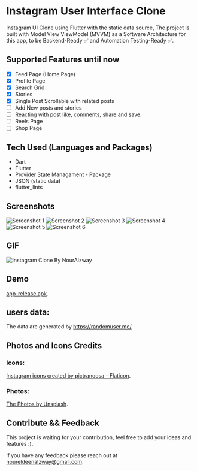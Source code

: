 # Instagram User Interface Clone

Instagram UI Clone using Flutter with the static data source,
The project is built with Model View ViewModel (MVVM) as a Software Architecture for this app, to be Backend-Ready ✅ and Automation Testing-Ready ✅.

## Supported Features until now

- [x] Feed Page (Home Page)
- [x] Profile Page
- [x] Search Grid
- [x] Stories
- [x] Single Post Scrollable with related posts
- [ ] Add New posts and stories
- [ ] Reacting with post like, comments, share and save.
- [ ] Reels Page
- [ ] Shop Page

## Tech Used (Languages and Packages)

- Dart
- Flutter
- Provider State Managament - Package
- JSON (static data)
- flutter_lints

## Screenshots

![Screenshot 1](https://raw.githubusercontent.com/NourAlzway/instagram_flutter_clone/master/screenshots/1.png)
![Screenshot 2](https://raw.githubusercontent.com/NourAlzway/instagram_flutter_clone/master/screenshots/2.png)
![Screenshot 3](https://raw.githubusercontent.com/NourAlzway/instagram_flutter_clone/master/screenshots/3.png)
![Screenshot 4](https://raw.githubusercontent.com/NourAlzway/instagram_flutter_clone/master/screenshots/4.png)
![Screenshot 5](https://raw.githubusercontent.com/NourAlzway/instagram_flutter_clone/master/screenshots/5.png)
![Screenshot 6](https://raw.githubusercontent.com/NourAlzway/instagram_flutter_clone/master/screenshots/6.png)

## GIF

![Instagram Clone By NourAlzway](https://raw.githubusercontent.com/NourAlzway/instagram_flutter_clone/master/screenshots/video.gif)

## Demo

[app-release.apk](https://github.com/NourAlzway/instagram_flutter_clone/blob/master/demo/app-release.apk?raw=true).

## users data:

The data are generated by https://randomuser.me/

## Photos and Icons Credits

### Icons:

[Instagram icons created by pictranoosa - Flaticon](https://www.flaticon.com/free-icons/instagram).

### Photos:

[The Photos by Unsplash](https://unsplash.com).

## Contribute && Feedback

This project is waiting for your contribution, feel free to add your ideas and features :).

if you have any feedback please reach out at noureldeenalzway@gmail.com.

